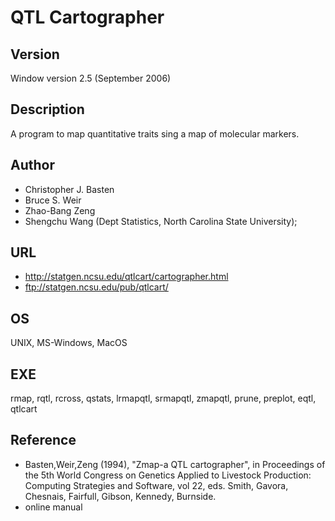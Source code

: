 # QTL Cartographer

## Version
Window version 2.5 (September 2006)

## Description
A program to map quantitative traits sing a map of molecular markers.

## Author
* Christopher J. Basten
* Bruce S. Weir
* Zhao-Bang Zeng
* Shengchu Wang (Dept Statistics, North Carolina State University);

## URL
* http://statgen.ncsu.edu/qtlcart/cartographer.html
* ftp://statgen.ncsu.edu/pub/qtlcart/

## OS
UNIX, MS-Windows, MacOS

## EXE
rmap, rqtl, rcross, qstats, lrmapqtl, srmapqtl, zmapqtl, prune, preplot, eqtl, qtlcart

## Reference
* Basten,Weir,Zeng (1994), "Zmap-a QTL cartographer", in Proceedings of the 5th World Congress on Genetics Applied to Livestock Production: Computing Strategies and Software, vol 22, eds. Smith, Gavora, Chesnais, Fairfull, Gibson, Kennedy, Burnside.
* online manual